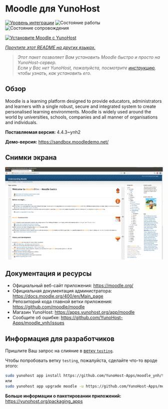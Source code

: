 <!--
Важно: этот README был автоматически сгенерирован <https://github.com/YunoHost/apps/tree/master/tools/readme_generator>
Он НЕ ДОЛЖЕН редактироваться вручную.
-->

# Moodle для YunoHost

[![Уровень интеграции](https://dash.yunohost.org/integration/moodle.svg)](https://ci-apps.yunohost.org/ci/apps/moodle/) ![Состояние работы](https://ci-apps.yunohost.org/ci/badges/moodle.status.svg) ![Состояние сопровождения](https://ci-apps.yunohost.org/ci/badges/moodle.maintain.svg)

[![Установите Moodle с YunoHost](https://install-app.yunohost.org/install-with-yunohost.svg)](https://install-app.yunohost.org/?app=moodle)

*[Прочтите этот README на других языках.](./ALL_README.md)*

> *Этот пакет позволяет Вам установить Moodle быстро и просто на YunoHost-сервер.*  
> *Если у Вас нет YunoHost, пожалуйста, посмотрите [инструкцию](https://yunohost.org/install), чтобы узнать, как установить его.*

## Обзор

Moodle is a learning platform designed to provide educators, administrators and learners with a single robust, secure and integrated system to create personalised learning environments. Moodle is widely used around the world by universities, schools, companies and all manner of organisations and individuals.


**Поставляемая версия:** 4.4.3~ynh2

**Демо-версия:** <https://sandbox.moodledemo.net/>

## Снимки экрана

![Снимок экрана Moodle](./doc/screenshots/Moodle_2.0_on_Firefox_4.0.png)

## Документация и ресурсы

- Официальный веб-сайт приложения: <https://moodle.org/>
- Официальная документация администратора: <https://docs.moodle.org/400/en/Main_page>
- Репозиторий кода главной ветки приложения: <https://github.com/moodle/moodle>
- Магазин YunoHost: <https://apps.yunohost.org/app/moodle>
- Сообщите об ошибке: <https://github.com/YunoHost-Apps/moodle_ynh/issues>

## Информация для разработчиков

Пришлите Ваш запрос на слияние в [ветку `testing`](https://github.com/YunoHost-Apps/moodle_ynh/tree/testing).

Чтобы попробовать ветку `testing`, пожалуйста, сделайте что-то вроде этого:

```bash
sudo yunohost app install https://github.com/YunoHost-Apps/moodle_ynh/tree/testing --debug
или
sudo yunohost app upgrade moodle -u https://github.com/YunoHost-Apps/moodle_ynh/tree/testing --debug
```

**Больше информации о пакетировании приложений:** <https://yunohost.org/packaging_apps>
